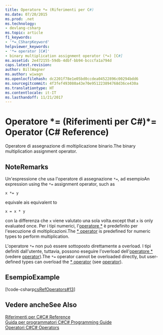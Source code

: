 ```yaml
---
title: Operatore *= (Riferimenti per C#)
ms.date: 07/20/2015
ms.prod: .net
ms.technology:
- devlang-csharp
ms.topic: article
f1_keywords:
- '*=_CSharpKeyword'
helpviewer_keywords:
- '*= operator [C#]'
- binary multiplication assignment operator (*=) [C#]
ms.assetid: 2e472155-59db-4dbf-bb94-bcccfa1a794d
caps.latest.revision: 
author: BillWagner
ms.author: wiwagn
ms.openlocfilehash: dc2201f78e1e05bd0ccdea04522896c00294bdd6
ms.sourcegitcommit: 4f3fef493080a43e70e951223894768d36ce430a
ms.translationtype: HT
ms.contentlocale: it-IT
ms.lasthandoff: 11/21/2017
---
```

# <a name="-operator-c-reference"></a><span data-ttu-id="bf44b-102">Operatore \*= (Riferimenti per C#)</span><span class="sxs-lookup"><span data-stu-id="bf44b-102">\*= Operator (C# Reference)</span></span>
<span data-ttu-id="bf44b-103">Operatore di assegnazione di moltiplicazione binario.</span><span class="sxs-lookup"><span data-stu-id="bf44b-103">The binary multiplication assignment operator.</span></span>  
  
## <a name="remarks"></a><span data-ttu-id="bf44b-104">Note</span><span class="sxs-lookup"><span data-stu-id="bf44b-104">Remarks</span></span>  
 <span data-ttu-id="bf44b-105">Un'espressione che usa l'operatore di assegnazione `*=`, ad esempio</span><span class="sxs-lookup"><span data-stu-id="bf44b-105">An expression using the `*=` assignment operator, such as</span></span>  
  
```  
x *= y  
```  
  
 <span data-ttu-id="bf44b-106">equivale a</span><span class="sxs-lookup"><span data-stu-id="bf44b-106">is equivalent to</span></span>  
  
```  
x = x * y  
```  
  
 <span data-ttu-id="bf44b-107">con la differenza che `x` viene valutato una sola volta.</span><span class="sxs-lookup"><span data-stu-id="bf44b-107">except that `x` is only evaluated once.</span></span> <span data-ttu-id="bf44b-108">Per i tipi numerici, l'[operatore \*](../../../csharp/language-reference/operators/multiplication-operator.md) è predefinito per l'esecuzione di moltiplicazioni.</span><span class="sxs-lookup"><span data-stu-id="bf44b-108">The [\* operator](../../../csharp/language-reference/operators/multiplication-operator.md) is predefined for numeric types to perform multiplication.</span></span>  
  
 <span data-ttu-id="bf44b-109">L'operatore `*=` non può essere sottoposto direttamente a overload. I tipi definiti dall'utente, tuttavia, possono eseguire l'overload dell'[operatore *](../../../csharp/language-reference/operators/multiplication-operator.md) (vedere [operator](../../../csharp/language-reference/keywords/operator.md)).</span><span class="sxs-lookup"><span data-stu-id="bf44b-109">The `*=` operator cannot be overloaded directly, but user-defined types can overload the [* operator](../../../csharp/language-reference/operators/multiplication-operator.md) (see [operator](../../../csharp/language-reference/keywords/operator.md)).</span></span>  
  
## <a name="example"></a><span data-ttu-id="bf44b-110">Esempio</span><span class="sxs-lookup"><span data-stu-id="bf44b-110">Example</span></span>  
 [!code-csharp[csRefOperators#13](../../../csharp/language-reference/operators/codesnippet/CSharp/multiplication-assignment-operator_1.cs)]  
  
## <a name="see-also"></a><span data-ttu-id="bf44b-111">Vedere anche</span><span class="sxs-lookup"><span data-stu-id="bf44b-111">See Also</span></span>  
 [<span data-ttu-id="bf44b-112">Riferimenti per C#</span><span class="sxs-lookup"><span data-stu-id="bf44b-112">C# Reference</span></span>](../../../csharp/language-reference/index.md)  
 [<span data-ttu-id="bf44b-113">Guida per programmatori C#</span><span class="sxs-lookup"><span data-stu-id="bf44b-113">C# Programming Guide</span></span>](../../../csharp/programming-guide/index.md)  
 [<span data-ttu-id="bf44b-114">Operatori C#</span><span class="sxs-lookup"><span data-stu-id="bf44b-114">C# Operators</span></span>](../../../csharp/language-reference/operators/index.md)
